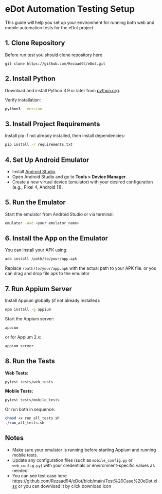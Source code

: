 # eDot Automation Testing Setup

This guide will help you set up your environment for running both web and mobile automation tests for the eDot project.

## 1. Clone Repository

Before run test you should clone repository here
```
git clone https://github.com/Rezaad94/eDot.git
```

## 2. Install Python

Download and install Python 3.9 or later from [python.org](https://www.python.org/downloads/).

Verify installation:
```sh
python3 --version
```

## 3. Install Project Requirements

Install pip if not already installed, then install dependencies:
```sh
pip install -r requirements.txt
```

## 4. Set Up Android Emulator

- Install [Android Studio](https://developer.android.com/studio).
- Open Android Studio and go to **Tools > Device Manager**.
- Create a new virtual device (emulator) with your desired configuration (e.g., Pixel 4, Android 11).


## 5. Run the Emulator

Start the emulator from Android Studio or via terminal:
```sh
emulator -avd <your_emulator_name>
```

## 6. Install the App on the Emulator

You can install your APK using:
```sh
adb install /path/to/your/app.apk
```
Replace `/path/to/your/app.apk` with the actual path to your APK file.
or you can drag and drop file apk to the emulator


## 7. Run Appium Server

Install Appium globally (if not already installed):
```sh
npm install -g appium
```

Start the Appium server:
```sh
appium
```
or for Appium 2.x:
```sh
appium server
```

## 8. Run the Tests

**Web Tests:**
```sh
pytest tests/web_tests
```
**Mobile Tests:**
```sh
pytest tests/mobile_tests
```

Or run both in sequence:
```sh
chmod +x run_all_tests.sh
./run_all_tests.sh
```

## Notes

- Make sure your emulator is running before starting Appium and running mobile tests.
- Update any configuration files (such as `mobile_config.py` or `web_config.py`) with your credentials or environment-specific values as needed.
- You can see test case here https://github.com/Rezaad94/eDot/blob/main/Test%20Case%20eDot.xlsx or you can download it by click download icon



